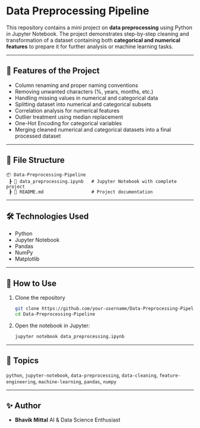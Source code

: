 # Data Preprocessing Pipeline

This repository contains a mini project on **data preprocessing** using Python in Jupyter Notebook.
The project demonstrates step-by-step cleaning and transformation of a dataset containing both **categorical and numerical features** to prepare it for further analysis or machine learning tasks.

---

## 🔹 Features of the Project

* Column renaming and proper naming conventions
* Removing unwanted characters (%, years, months, etc.)
* Handling missing values in numerical and categorical data
* Splitting dataset into numerical and categorical subsets
* Correlation analysis for numerical features
* Outlier treatment using median replacement
* One-Hot Encoding for categorical variables
* Merging cleaned numerical and categorical datasets into a final processed dataset

---

## 📂 File Structure

```
📦 Data-Preprocessing-Pipeline
 ┣ 📜 data_preprocessing.ipynb   # Jupyter Notebook with complete project
 ┣ 📜 README.md                  # Project documentation
```

---

## 🛠️ Technologies Used

* Python
* Jupyter Notebook
* Pandas
* NumPy
* Matplotlib

---

## 🚀 How to Use

1. Clone the repository

   ```bash
   git clone https://github.com/your-username/Data-Preprocessing-Pipeline.git
   cd Data-Preprocessing-Pipeline
   ```
2. Open the notebook in Jupyter:

   ```bash
   jupyter notebook data_preprocessing.ipynb
   ```

---

## 📌 Topics

`python`, `jupyter-notebook`, `data-preprocessing`, `data-cleaning`, `feature-engineering`, `machine-learning`, `pandas`, `numpy`

---

## ✨ Author

* **Bhavik Mittal**
  AI & Data Science Enthusiast
